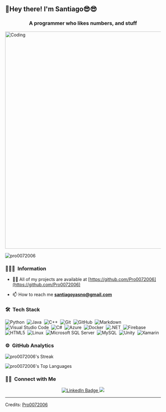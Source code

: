 <h2>🥳Hey there! I'm Santiago😎😎</h2>
<h3 align="center">A programmer who likes numbers, and stuff</h3>

<img src="https://github.com/Pro0072006/Pro0072006/assets/38741779/165c85ad-6008-4225-997a-b6d63045f6e7" alt="Coding" width="700"/>

<p align="left"> <img src="https://komarev.com/ghpvc/?username=pro0072006&label=Profile%20views&color=0e75b6&style=flat" alt="pro0072006" /> </p>

### 👨🏻‍💻 &nbsp;Information

- 👨‍💻 All of my projects are available at [https://github.com/Pro0072006](https://github.com/Pro0072006)

- 📫 How to reach me **santiagoyasno@gmail.com**

### 🛠 &nbsp;Tech Stack

![Python](https://img.shields.io/badge/-Python-05122A?style=flat&logo=python)&nbsp;
![Java](https://img.shields.io/badge/-Java-05122A?style=flat&logo=Java&logoColor=FFA518)&nbsp;
![C++](https://img.shields.io/badge/-C++-05122A?style=flat&logo=C%2B%2B&logoColor=00599C)&nbsp;
![Git](https://img.shields.io/badge/-Git-05122A?style=flat&logo=git)&nbsp;
![GitHub](https://img.shields.io/badge/-GitHub-05122A?style=flat&logo=github)&nbsp;
![Markdown](https://img.shields.io/badge/-Markdown-05122A?style=flat&logo=markdown)&nbsp;
![Visual Studio Code](https://img.shields.io/badge/-Visual%20Studio%20Code-05122A?style=flat&logo=visual-studio-code&logoColor=007ACC)&nbsp;
![C#](https://img.shields.io/badge/-C%23-05122A?style=flat&logo=csharp)&nbsp;
![Azure](https://img.shields.io/badge/-Azure-05122A?style=flat&logo=microsoft-azure)&nbsp;
![Docker](https://img.shields.io/badge/-Docker-05122A?style=flat&logo=docker)&nbsp;
![.NET](https://img.shields.io/badge/-.NET-05122A?style=flat&logo=dotnet)&nbsp;
![Firebase](https://img.shields.io/badge/-Firebase-05122A?style=flat&logo=firebase)&nbsp;
![HTML5](https://img.shields.io/badge/-HTML5-05122A?style=flat&logo=html5)&nbsp;
![Linux](https://img.shields.io/badge/-Linux-05122A?style=flat&logo=linux)&nbsp;
![Microsoft SQL Server](https://img.shields.io/badge/-Microsoft%20SQL%20Server-05122A?style=flat&logo=microsoft-sql-server)&nbsp;
![MySQL](https://img.shields.io/badge/-MySQL-05122A?style=flat&logo=mysql)&nbsp;
![Unity](https://img.shields.io/badge/-Unity-05122A?style=flat&logo=unity)&nbsp;
![Xamarin](https://img.shields.io/badge/-Xamarin-05122A?style=flat&logo=xamarin)&nbsp;

### ⚙️ &nbsp;GitHub Analytics

![pro0072006's Streak](https://github-readme-streak-stats.herokuapp.com/?user=pro0072006&theme=dark&hide_border=false)

![pro0072006's Top Languages](https://github-readme-stats.vercel.app/api/top-langs/?username=pro0072006&theme=dark&show_icons=true&hide_border=false&layout=compact)

### 🤝🏻 &nbsp;Connect with Me

<p align="center">
<a href="https://www.linkedin.com/in/david-santiago-mendoza-yasno/" target="_blank" rel="noreferrer">
  <img src="https://img.shields.io/badge/-David%20Santiago%20Mendoza%20Yasno-0077B5?style=flat&logo=Linkedin&logoColor=white" alt="LinkedIn Badge"/>
</a>
<a href="mailto:santiagoyasno@gmail.com"><img src="https://img.shields.io/badge/-santiagoyasno@gmail.com-D14836?style=flat&logo=Gmail&logoColor=white"/></a>
</p>

---

Credits: [Pro0072006](https://github.com/Pro0072006)
